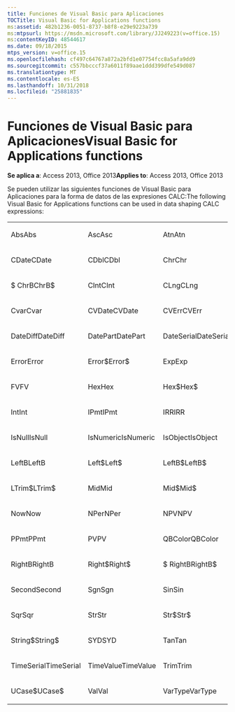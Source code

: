 ```yaml
---
title: Funciones de Visual Basic para Aplicaciones
TOCTitle: Visual Basic for Applications functions
ms:assetid: 482b1236-0051-8737-b8f8-e29e9223a739
ms:mtpsurl: https://msdn.microsoft.com/library/JJ249223(v=office.15)
ms:contentKeyID: 48544617
ms.date: 09/18/2015
mtps_version: v=office.15
ms.openlocfilehash: cf497c64767a872a2bfd1e07754fcc8a5afa9dd9
ms.sourcegitcommit: c557bbcccf37a6011f89aae1ddd399dfe549d087
ms.translationtype: MT
ms.contentlocale: es-ES
ms.lasthandoff: 10/31/2018
ms.locfileid: "25881835"
---
```

# <a name="visual-basic-for-applications-functions"></a><span data-ttu-id="8bc05-102">Funciones de Visual Basic para Aplicaciones</span><span class="sxs-lookup"><span data-stu-id="8bc05-102">Visual Basic for Applications functions</span></span>


<span data-ttu-id="8bc05-103">**Se aplica a**: Access 2013, Office 2013</span><span class="sxs-lookup"><span data-stu-id="8bc05-103">**Applies to**: Access 2013, Office 2013</span></span>

<span data-ttu-id="8bc05-104">Se pueden utilizar las siguientes funciones de Visual Basic para Aplicaciones para la forma de datos de las expresiones CALC:</span><span class="sxs-lookup"><span data-stu-id="8bc05-104">The following Visual Basic for Applications functions can be used in data shaping CALC expressions:</span></span>

<table style="width:100%;">
<colgroup>
<col style="width: 16%" />
<col style="width: 16%" />
<col style="width: 16%" />
<col style="width: 16%" />
<col style="width: 16%" />
<col style="width: 16%" />
</colgroup>
<tbody>
<tr class="odd">
<td><p><span data-ttu-id="8bc05-105">Abs</span><span class="sxs-lookup"><span data-stu-id="8bc05-105">Abs</span></span></p></td>
<td><p><span data-ttu-id="8bc05-106">Asc</span><span class="sxs-lookup"><span data-stu-id="8bc05-106">Asc</span></span></p></td>
<td><p><span data-ttu-id="8bc05-107">Atn</span><span class="sxs-lookup"><span data-stu-id="8bc05-107">Atn</span></span></p></td>
<td><p><span data-ttu-id="8bc05-108">CBool</span><span class="sxs-lookup"><span data-stu-id="8bc05-108">CBool</span></span></p></td>
<td><p><span data-ttu-id="8bc05-109">CByte</span><span class="sxs-lookup"><span data-stu-id="8bc05-109">CByte</span></span></p></td>
<td><p><span data-ttu-id="8bc05-110">CCur</span><span class="sxs-lookup"><span data-stu-id="8bc05-110">CCur</span></span></p></td>
</tr>
<tr class="even">
<td><p><span data-ttu-id="8bc05-111">CDate</span><span class="sxs-lookup"><span data-stu-id="8bc05-111">CDate</span></span></p></td>
<td><p><span data-ttu-id="8bc05-112">CDbl</span><span class="sxs-lookup"><span data-stu-id="8bc05-112">CDbl</span></span></p></td>
<td><p><span data-ttu-id="8bc05-113">Chr</span><span class="sxs-lookup"><span data-stu-id="8bc05-113">Chr</span></span></p></td>
<td><p><span data-ttu-id="8bc05-114">ChrB</span><span class="sxs-lookup"><span data-stu-id="8bc05-114">ChrB</span></span></p></td>
<td><p><span data-ttu-id="8bc05-115">ChrW</span><span class="sxs-lookup"><span data-stu-id="8bc05-115">ChrW</span></span></p></td>
<td><p><span data-ttu-id="8bc05-116">Chr$</span><span class="sxs-lookup"><span data-stu-id="8bc05-116">Chr$</span></span></p></td>
</tr>
<tr class="odd">
<td><p><span data-ttu-id="8bc05-117">$ ChrB</span><span class="sxs-lookup"><span data-stu-id="8bc05-117">ChrB$</span></span></p></td>
<td><p><span data-ttu-id="8bc05-118">CInt</span><span class="sxs-lookup"><span data-stu-id="8bc05-118">CInt</span></span></p></td>
<td><p><span data-ttu-id="8bc05-119">CLng</span><span class="sxs-lookup"><span data-stu-id="8bc05-119">CLng</span></span></p></td>
<td><p><span data-ttu-id="8bc05-120">Cos</span><span class="sxs-lookup"><span data-stu-id="8bc05-120">Cos</span></span></p></td>
<td><p><span data-ttu-id="8bc05-121">CSng</span><span class="sxs-lookup"><span data-stu-id="8bc05-121">CSng</span></span></p></td>
<td><p><span data-ttu-id="8bc05-122">CStr</span><span class="sxs-lookup"><span data-stu-id="8bc05-122">CStr</span></span></p></td>
</tr>
<tr class="even">
<td><p><span data-ttu-id="8bc05-123">Cvar</span><span class="sxs-lookup"><span data-stu-id="8bc05-123">Cvar</span></span></p></td>
<td><p><span data-ttu-id="8bc05-124">CVDate</span><span class="sxs-lookup"><span data-stu-id="8bc05-124">CVDate</span></span></p></td>
<td><p><span data-ttu-id="8bc05-125">CVErr</span><span class="sxs-lookup"><span data-stu-id="8bc05-125">CVErr</span></span></p></td>
<td><p><span data-ttu-id="8bc05-126">Date</span><span class="sxs-lookup"><span data-stu-id="8bc05-126">Date</span></span></p></td>
<td><p><span data-ttu-id="8bc05-127">Date$</span><span class="sxs-lookup"><span data-stu-id="8bc05-127">Date$</span></span></p></td>
<td><p><span data-ttu-id="8bc05-128">DateAdd</span><span class="sxs-lookup"><span data-stu-id="8bc05-128">DateAdd</span></span></p></td>
</tr>
<tr class="odd">
<td><p><span data-ttu-id="8bc05-129">DateDiff</span><span class="sxs-lookup"><span data-stu-id="8bc05-129">DateDiff</span></span></p></td>
<td><p><span data-ttu-id="8bc05-130">DatePart</span><span class="sxs-lookup"><span data-stu-id="8bc05-130">DatePart</span></span></p></td>
<td><p><span data-ttu-id="8bc05-131">DateSerial</span><span class="sxs-lookup"><span data-stu-id="8bc05-131">DateSerial</span></span></p></td>
<td><p><span data-ttu-id="8bc05-132">DateValue</span><span class="sxs-lookup"><span data-stu-id="8bc05-132">DateValue</span></span></p></td>
<td><p><span data-ttu-id="8bc05-133">Día</span><span class="sxs-lookup"><span data-stu-id="8bc05-133">Day</span></span></p></td>
<td><p><span data-ttu-id="8bc05-134">DDB</span><span class="sxs-lookup"><span data-stu-id="8bc05-134">DDB</span></span></p></td>
</tr>
<tr class="even">
<td><p><span data-ttu-id="8bc05-135">Error</span><span class="sxs-lookup"><span data-stu-id="8bc05-135">Error</span></span></p></td>
<td><p><span data-ttu-id="8bc05-136">Error$</span><span class="sxs-lookup"><span data-stu-id="8bc05-136">Error$</span></span></p></td>
<td><p><span data-ttu-id="8bc05-137">Exp</span><span class="sxs-lookup"><span data-stu-id="8bc05-137">Exp</span></span></p></td>
<td><p><span data-ttu-id="8bc05-138">Fix</span><span class="sxs-lookup"><span data-stu-id="8bc05-138">Fix</span></span></p></td>
<td><p><span data-ttu-id="8bc05-139">Format</span><span class="sxs-lookup"><span data-stu-id="8bc05-139">Format</span></span></p></td>
<td><p><span data-ttu-id="8bc05-140">Format$</span><span class="sxs-lookup"><span data-stu-id="8bc05-140">Format$</span></span></p></td>
</tr>
<tr class="odd">
<td><p><span data-ttu-id="8bc05-141">FV</span><span class="sxs-lookup"><span data-stu-id="8bc05-141">FV</span></span></p></td>
<td><p><span data-ttu-id="8bc05-142">Hex</span><span class="sxs-lookup"><span data-stu-id="8bc05-142">Hex</span></span></p></td>
<td><p><span data-ttu-id="8bc05-143">Hex$</span><span class="sxs-lookup"><span data-stu-id="8bc05-143">Hex$</span></span></p></td>
<td><p><span data-ttu-id="8bc05-144">Hour</span><span class="sxs-lookup"><span data-stu-id="8bc05-144">Hour</span></span></p></td>
<td><p><span data-ttu-id="8bc05-145">IIF</span><span class="sxs-lookup"><span data-stu-id="8bc05-145">IIF</span></span></p></td>
<td><p><span data-ttu-id="8bc05-146">InStr</span><span class="sxs-lookup"><span data-stu-id="8bc05-146">InStr</span></span></p></td>
</tr>
<tr class="even">
<td><p><span data-ttu-id="8bc05-147">Int</span><span class="sxs-lookup"><span data-stu-id="8bc05-147">Int</span></span></p></td>
<td><p><span data-ttu-id="8bc05-148">IPmt</span><span class="sxs-lookup"><span data-stu-id="8bc05-148">IPmt</span></span></p></td>
<td><p><span data-ttu-id="8bc05-149">IRR</span><span class="sxs-lookup"><span data-stu-id="8bc05-149">IRR</span></span></p></td>
<td><p><span data-ttu-id="8bc05-150">IsDate</span><span class="sxs-lookup"><span data-stu-id="8bc05-150">IsDate</span></span></p></td>
<td><p><span data-ttu-id="8bc05-151">IsEmpty</span><span class="sxs-lookup"><span data-stu-id="8bc05-151">IsEmpty</span></span></p></td>
<td><p><span data-ttu-id="8bc05-152">EsError</span><span class="sxs-lookup"><span data-stu-id="8bc05-152">IsError</span></span></p></td>
</tr>
<tr class="odd">
<td><p><span data-ttu-id="8bc05-153">IsNull</span><span class="sxs-lookup"><span data-stu-id="8bc05-153">IsNull</span></span></p></td>
<td><p><span data-ttu-id="8bc05-154">IsNumeric</span><span class="sxs-lookup"><span data-stu-id="8bc05-154">IsNumeric</span></span></p></td>
<td><p><span data-ttu-id="8bc05-155">IsObject</span><span class="sxs-lookup"><span data-stu-id="8bc05-155">IsObject</span></span></p></td>
<td><p><span data-ttu-id="8bc05-156">LCase</span><span class="sxs-lookup"><span data-stu-id="8bc05-156">LCase</span></span></p></td>
<td><p><span data-ttu-id="8bc05-157">LCase$</span><span class="sxs-lookup"><span data-stu-id="8bc05-157">LCase$</span></span></p></td>
<td><p><span data-ttu-id="8bc05-158">Left</span><span class="sxs-lookup"><span data-stu-id="8bc05-158">Left</span></span></p></td>
</tr>
<tr class="even">
<td><p><span data-ttu-id="8bc05-159">LeftB</span><span class="sxs-lookup"><span data-stu-id="8bc05-159">LeftB</span></span></p></td>
<td><p><span data-ttu-id="8bc05-160">Left$</span><span class="sxs-lookup"><span data-stu-id="8bc05-160">Left$</span></span></p></td>
<td><p><span data-ttu-id="8bc05-161">LeftB$</span><span class="sxs-lookup"><span data-stu-id="8bc05-161">LeftB$</span></span></p></td>
<td><p><span data-ttu-id="8bc05-162">Len</span><span class="sxs-lookup"><span data-stu-id="8bc05-162">Len</span></span></p></td>
<td><p><span data-ttu-id="8bc05-163">Log</span><span class="sxs-lookup"><span data-stu-id="8bc05-163">Log</span></span></p></td>
<td><p><span data-ttu-id="8bc05-164">LTrim</span><span class="sxs-lookup"><span data-stu-id="8bc05-164">LTrim</span></span></p></td>
</tr>
<tr class="odd">
<td><p><span data-ttu-id="8bc05-165">LTrim$</span><span class="sxs-lookup"><span data-stu-id="8bc05-165">LTrim$</span></span></p></td>
<td><p><span data-ttu-id="8bc05-166">Mid</span><span class="sxs-lookup"><span data-stu-id="8bc05-166">Mid</span></span></p></td>
<td><p><span data-ttu-id="8bc05-167">Mid$</span><span class="sxs-lookup"><span data-stu-id="8bc05-167">Mid$</span></span></p></td>
<td><p><span data-ttu-id="8bc05-168">Minute</span><span class="sxs-lookup"><span data-stu-id="8bc05-168">Minute</span></span></p></td>
<td><p><span data-ttu-id="8bc05-169">MIRR</span><span class="sxs-lookup"><span data-stu-id="8bc05-169">MIRR</span></span></p></td>
<td><p><span data-ttu-id="8bc05-170">Month</span><span class="sxs-lookup"><span data-stu-id="8bc05-170">Month</span></span></p></td>
</tr>
<tr class="even">
<td><p><span data-ttu-id="8bc05-171">Now</span><span class="sxs-lookup"><span data-stu-id="8bc05-171">Now</span></span></p></td>
<td><p><span data-ttu-id="8bc05-172">NPer</span><span class="sxs-lookup"><span data-stu-id="8bc05-172">NPer</span></span></p></td>
<td><p><span data-ttu-id="8bc05-173">NPV</span><span class="sxs-lookup"><span data-stu-id="8bc05-173">NPV</span></span></p></td>
<td><p><span data-ttu-id="8bc05-174">Oct</span><span class="sxs-lookup"><span data-stu-id="8bc05-174">Oct</span></span></p></td>
<td><p><span data-ttu-id="8bc05-175">Oct$</span><span class="sxs-lookup"><span data-stu-id="8bc05-175">Oct$</span></span></p></td>
<td><p><span data-ttu-id="8bc05-176">Pmt</span><span class="sxs-lookup"><span data-stu-id="8bc05-176">Pmt</span></span></p></td>
</tr>
<tr class="odd">
<td><p><span data-ttu-id="8bc05-177">PPmt</span><span class="sxs-lookup"><span data-stu-id="8bc05-177">PPmt</span></span></p></td>
<td><p><span data-ttu-id="8bc05-178">PV</span><span class="sxs-lookup"><span data-stu-id="8bc05-178">PV</span></span></p></td>
<td><p><span data-ttu-id="8bc05-179">QBColor</span><span class="sxs-lookup"><span data-stu-id="8bc05-179">QBColor</span></span></p></td>
<td><p><span data-ttu-id="8bc05-180">Rate</span><span class="sxs-lookup"><span data-stu-id="8bc05-180">Rate</span></span></p></td>
<td><p><span data-ttu-id="8bc05-181">RGB</span><span class="sxs-lookup"><span data-stu-id="8bc05-181">RGB</span></span></p></td>
<td><p><span data-ttu-id="8bc05-182">Right</span><span class="sxs-lookup"><span data-stu-id="8bc05-182">Right</span></span></p></td>
</tr>
<tr class="even">
<td><p><span data-ttu-id="8bc05-183">RightB</span><span class="sxs-lookup"><span data-stu-id="8bc05-183">RightB</span></span></p></td>
<td><p><span data-ttu-id="8bc05-184">Right$</span><span class="sxs-lookup"><span data-stu-id="8bc05-184">Right$</span></span></p></td>
<td><p><span data-ttu-id="8bc05-185">$ RightB</span><span class="sxs-lookup"><span data-stu-id="8bc05-185">RightB$</span></span></p></td>
<td><p><span data-ttu-id="8bc05-186">Rnd</span><span class="sxs-lookup"><span data-stu-id="8bc05-186">Rnd</span></span></p></td>
<td><p><span data-ttu-id="8bc05-187">RTrim</span><span class="sxs-lookup"><span data-stu-id="8bc05-187">RTrim</span></span></p></td>
<td><p><span data-ttu-id="8bc05-188">RTrim$</span><span class="sxs-lookup"><span data-stu-id="8bc05-188">RTrim$</span></span></p></td>
</tr>
<tr class="odd">
<td><p><span data-ttu-id="8bc05-189">Second</span><span class="sxs-lookup"><span data-stu-id="8bc05-189">Second</span></span></p></td>
<td><p><span data-ttu-id="8bc05-190">Sgn</span><span class="sxs-lookup"><span data-stu-id="8bc05-190">Sgn</span></span></p></td>
<td><p><span data-ttu-id="8bc05-191">Sin</span><span class="sxs-lookup"><span data-stu-id="8bc05-191">Sin</span></span></p></td>
<td><p><span data-ttu-id="8bc05-192">SLN</span><span class="sxs-lookup"><span data-stu-id="8bc05-192">SLN</span></span></p></td>
<td><p><span data-ttu-id="8bc05-193">Space</span><span class="sxs-lookup"><span data-stu-id="8bc05-193">Space</span></span></p></td>
<td><p><span data-ttu-id="8bc05-194">Space$</span><span class="sxs-lookup"><span data-stu-id="8bc05-194">Space$</span></span></p></td>
</tr>
<tr class="even">
<td><p><span data-ttu-id="8bc05-195">Sqr</span><span class="sxs-lookup"><span data-stu-id="8bc05-195">Sqr</span></span></p></td>
<td><p><span data-ttu-id="8bc05-196">Str</span><span class="sxs-lookup"><span data-stu-id="8bc05-196">Str</span></span></p></td>
<td><p><span data-ttu-id="8bc05-197">Str$</span><span class="sxs-lookup"><span data-stu-id="8bc05-197">Str$</span></span></p></td>
<td><p><span data-ttu-id="8bc05-198">StrComp</span><span class="sxs-lookup"><span data-stu-id="8bc05-198">StrComp</span></span></p></td>
<td><p><span data-ttu-id="8bc05-199">StrConv</span><span class="sxs-lookup"><span data-stu-id="8bc05-199">StrConv</span></span></p></td>
<td><p><span data-ttu-id="8bc05-200">String</span><span class="sxs-lookup"><span data-stu-id="8bc05-200">String</span></span></p></td>
</tr>
<tr class="odd">
<td><p><span data-ttu-id="8bc05-201">String$</span><span class="sxs-lookup"><span data-stu-id="8bc05-201">String$</span></span></p></td>
<td><p><span data-ttu-id="8bc05-202">SYD</span><span class="sxs-lookup"><span data-stu-id="8bc05-202">SYD</span></span></p></td>
<td><p><span data-ttu-id="8bc05-203">Tan</span><span class="sxs-lookup"><span data-stu-id="8bc05-203">Tan</span></span></p></td>
<td><p><span data-ttu-id="8bc05-204">Time</span><span class="sxs-lookup"><span data-stu-id="8bc05-204">Time</span></span></p></td>
<td><p><span data-ttu-id="8bc05-205">Time$</span><span class="sxs-lookup"><span data-stu-id="8bc05-205">Time$</span></span></p></td>
<td><p><span data-ttu-id="8bc05-206">Timer</span><span class="sxs-lookup"><span data-stu-id="8bc05-206">Timer</span></span></p></td>
</tr>
<tr class="even">
<td><p><span data-ttu-id="8bc05-207">TimeSerial</span><span class="sxs-lookup"><span data-stu-id="8bc05-207">TimeSerial</span></span></p></td>
<td><p><span data-ttu-id="8bc05-208">TimeValue</span><span class="sxs-lookup"><span data-stu-id="8bc05-208">TimeValue</span></span></p></td>
<td><p><span data-ttu-id="8bc05-209">Trim</span><span class="sxs-lookup"><span data-stu-id="8bc05-209">Trim</span></span></p></td>
<td><p><span data-ttu-id="8bc05-210">Trim$</span><span class="sxs-lookup"><span data-stu-id="8bc05-210">Trim$</span></span></p></td>
<td><p><span data-ttu-id="8bc05-211">TypeName</span><span class="sxs-lookup"><span data-stu-id="8bc05-211">TypeName</span></span></p></td>
<td><p><span data-ttu-id="8bc05-212">UCase</span><span class="sxs-lookup"><span data-stu-id="8bc05-212">UCase</span></span></p></td>
</tr>
<tr class="odd">
<td><p><span data-ttu-id="8bc05-213">UCase$</span><span class="sxs-lookup"><span data-stu-id="8bc05-213">UCase$</span></span></p></td>
<td><p><span data-ttu-id="8bc05-214">Val</span><span class="sxs-lookup"><span data-stu-id="8bc05-214">Val</span></span></p></td>
<td><p><span data-ttu-id="8bc05-215">VarType</span><span class="sxs-lookup"><span data-stu-id="8bc05-215">VarType</span></span></p></td>
<td><p><span data-ttu-id="8bc05-216">Weekday</span><span class="sxs-lookup"><span data-stu-id="8bc05-216">Weekday</span></span></p></td>
<td><p><span data-ttu-id="8bc05-217">Year</span><span class="sxs-lookup"><span data-stu-id="8bc05-217">Year</span></span></p></td>
<td><p><br />
</p></td>
</tr>
</tbody>
</table>


